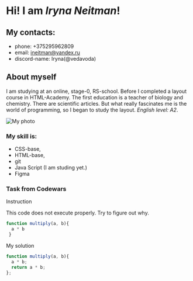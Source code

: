 # Hi! I am ***Iryna Neitman***! #

## My contacts: ##

- phone: +375295962809
- email: ineitman@yandex.ru
- discord-name: Iryna(@vedavoda)

## About myself ##

I am studying at an online, stage-0, RS-school. Before I completed a layout course in HTML-Academy.  The first education is a teacher of biology and chemistry. There are scientific articles. But what really fascinates me is the world of programming, so I began to study the layout. *English level: A2*.

![My photo](https://sun9-24.userapi.com/impf/c840529/v840529039/18157/OqfQEwbDvxM.jpg?size=1623x2160&quality=96&sign=7f65b812c034c87ef44d02d3add2536d&type=album)

### My skill is: ###

- CSS-base, 
- HTML-base, 
- git
- Java Script (I am studing yet.)
- Figma

### Task from Codewars ###

Instruction

This code does not execute properly. Try to figure out why.
```javascript
function multiply(a, b){
  a * b
 }
```

My solution

```javascript
function multiply(a, b){
  a * b;
  return a * b;
};
```

